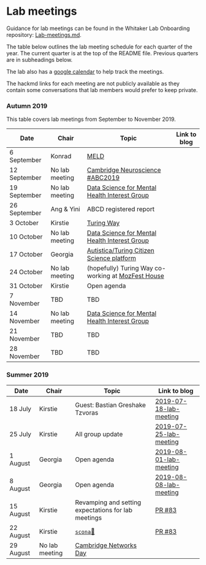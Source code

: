 # Lab meetings

Guidance for lab meetings can be found in the Whitaker Lab Onboarding repository: [Lab-meetings.md](https://github.com/WhitakerLab/Onboarding/blob/lab-meetings/Lab-meetings.md).

The table below outlines the lab meeting schedule for each quarter of the year.
The current quarter is at the top of the README file.
Previous quarters are in subheadings below.

The lab also has a [google calendar](https://calendar.google.com/calendar/embed?src=7nar31c6ni4esif8fn1881kgds%40group.calendar.google.com) to help track the meetings.

The hackmd links for each meeting are not publicly available as they contain some conversations that lab members would prefer to keep private.

### Autumn 2019

This table covers lab meetings from September to November 2019.

| Date | Chair | Topic | Link to blog |
| ---- | ----- | ----- | ------------ |
| 6 September | Konrad | [MELD](https://meldproject.github.io) | |
| 12 September | No lab meeting | [Cambridge Neuroscience #ABC2019](https://www.neuroscience.cam.ac.uk/events/ABC2019/) | |
| 19 September | No lab meeting | [Data Science for Mental Health Interest Group](https://turing-ds4mh.github.io/meetings.html) | |
| 26 September | Ang & Yini | ABCD registered report | |
| 3 October | Kirstie | [Turing Way](https://github.com/alan-turing-institute/the-turing-way) | |
| 10 October | No lab meeting | [Data Science for Mental Health Interest Group](https://turing-ds4mh.github.io/meetings.html) | |
| 17 October | Georgia | [Autistica/Turing Citizen Science platform](https://github.com/alan-turing-institute/AutisticaCitizenScience) | |
| 24 October | No lab meeting | (hopefully) Turing Way co-working at [MozFest House](https://www.mozillafestival.org/en/house/) | |
| 31 October | Kirstie | Open agenda | |
| 7 November | TBD | TBD | |
| 14 November | No lab meeting | [Data Science for Mental Health Interest Group](https://turing-ds4mh.github.io/meetings.html) | |
| 21 November | TBD | TBD | |
| 28 November | TBD | TBD | |

### Summer 2019

| Date | Chair | Topic | Link to blog |
| ---- | ----- | ----- | ------------ |
| 18 July | Kirstie | Guest: Bastian Greshake Tzvoras | [2019-07-18-lab-meeting](https://whitakerlab.github.io/blog/2019-07-18-lab-meeting) |
| 25 July | Kirstie | All group update | [2019-07-25-lab-meeting](https://whitakerlab.github.io/blog/2019-07-25-lab-meeting) |
| 1 August | Georgia | Open agenda | [2019-08-01-lab-meeting](https://whitakerlab.github.io/blog/2019-08-01-lab-meeting) |
| 8 August | Georgia | Open agenda | [2019-08-08-lab-meeting](https://whitakerlab.github.io/blog/2019-08-08-lab-meeting) |
| 15 August | Kirstie | Revamping and setting expectations for lab meetings | [PR #83](https://github.com/WhitakerLab/whitakerlab.github.io/pull/83) |
| 22 August | Kirstie | [`scona`🍪](https://github.com/WhitakerLab/scona) | [PR #83](https://github.com/WhitakerLab/whitakerlab.github.io/pull/84) |
| 29 August | No lab meeting | [Cambridge Networks Day](https://www.cnn.group.cam.ac.uk/cambridge-networks-day) | |
